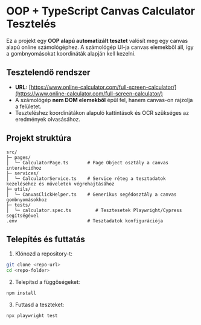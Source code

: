 # OOP + TypeScript Canvas Calculator Tesztelés

Ez a projekt egy **OOP alapú automatizált tesztet** valósít meg egy canvas alapú online számológéphez. A számológép UI-ja canvas elemekből áll, így a gombnyomásokat koordináták alapján kell kezelni.

## Tesztelendő rendszer
- **URL:** [https://www.online-calculator.com/full-screen-calculator/](https://www.online-calculator.com/full-screen-calculator/)
- A számológép **nem DOM elemekből** épül fel, hanem canvas-on rajzolja a felületet.
- Teszteléshez koordinátákon alapuló kattintások és OCR szükséges az eredmények olvasásához.

## Projekt struktúra

```
src/
├─ pages/
│  └─ CalculatorPage.ts       # Page Object osztály a canvas interakcióhoz
├─ services/
│  └─ CalculatorService.ts    # Service réteg a tesztadatok kezeléséhez és műveletek végrehajtásához
├─ utils/
│  └─ CanvasClickHelper.ts    # Generikus segédosztály a canvas gombnyomásokhoz
├─ tests/
│  └─ calculator.spec.ts         # Tesztesetek Playwright/Cypress segítségével
.env                          # Tesztadatok konfigurációja
```


## Telepítés és futtatás

1. Klónozd a repository-t:

```bash
git clone <repo-url>
cd <repo-folder>
```

2. Telepítsd a függőségeket:

```bash
npm install
```

3. Futtasd a teszteket:


```bash
npx playwright test
```


